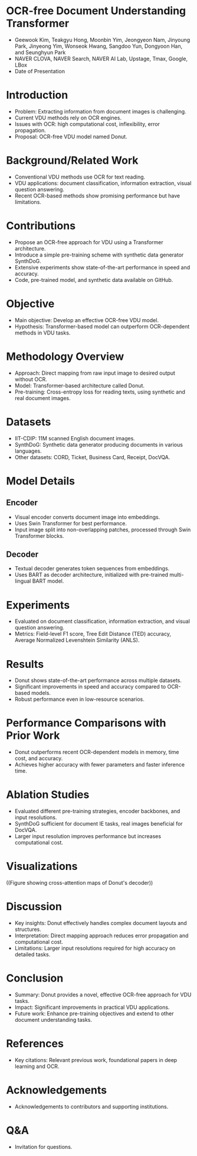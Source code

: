 # OCR-free Document Understanding Transformer

- Geewook Kim, Teakgyu Hong, Moonbin Yim, Jeongyeon Nam, Jinyoung Park, Jinyeong Yim, Wonseok Hwang, Sangdoo Yun, Dongyoon Han, and Seunghyun Park
- NAVER CLOVA, NAVER Search, NAVER AI Lab, Upstage, Tmax, Google, LBox
- Date of Presentation

# Introduction

- Problem: Extracting information from document images is challenging.
- Current VDU methods rely on OCR engines.
- Issues with OCR: high computational cost, inflexibility, error propagation.
- Proposal: OCR-free VDU model named Donut.

# Background/Related Work

- Conventional VDU methods use OCR for text reading.
- VDU applications: document classification, information extraction, visual question answering.
- Recent OCR-based methods show promising performance but have limitations.

# Contributions

- Propose an OCR-free approach for VDU using a Transformer architecture.
- Introduce a simple pre-training scheme with synthetic data generator SynthDoG.
- Extensive experiments show state-of-the-art performance in speed and accuracy.
- Code, pre-trained model, and synthetic data available on GitHub.

# Objective

- Main objective: Develop an effective OCR-free VDU model.
- Hypothesis: Transformer-based model can outperform OCR-dependent methods in VDU tasks.

# Methodology Overview

- Approach: Direct mapping from raw input image to desired output without OCR.
- Model: Transformer-based architecture called Donut.
- Pre-training: Cross-entropy loss for reading texts, using synthetic and real document images.

# Datasets

- IIT-CDIP: 11M scanned English document images.
- SynthDoG: Synthetic data generator producing documents in various languages.
- Other datasets: CORD, Ticket, Business Card, Receipt, DocVQA.

# Model Details

## Encoder

- Visual encoder converts document image into embeddings.
- Uses Swin Transformer for best performance.
- Input image split into non-overlapping patches, processed through Swin Transformer blocks.

## Decoder

- Textual decoder generates token sequences from embeddings.
- Uses BART as decoder architecture, initialized with pre-trained multi-lingual BART model.

# Experiments

- Evaluated on document classification, information extraction, and visual question answering.
- Metrics: Field-level F1 score, Tree Edit Distance (TED) accuracy, Average Normalized Levenshtein Similarity (ANLS).

# Results

- Donut shows state-of-the-art performance across multiple datasets.
- Significant improvements in speed and accuracy compared to OCR-based models.
- Robust performance even in low-resource scenarios.

# Performance Comparisons with Prior Work

- Donut outperforms recent OCR-dependent models in memory, time cost, and accuracy.
- Achieves higher accuracy with fewer parameters and faster inference time.

# Ablation Studies

- Evaluated different pre-training strategies, encoder backbones, and input resolutions.
- SynthDoG sufficient for document IE tasks, real images beneficial for DocVQA.
- Larger input resolution improves performance but increases computational cost.

# Visualizations

((Figure showing cross-attention maps of Donut's decoder))

# Discussion

- Key insights: Donut effectively handles complex document layouts and structures.
- Interpretation: Direct mapping approach reduces error propagation and computational cost.
- Limitations: Larger input resolutions required for high accuracy on detailed tasks.

# Conclusion

- Summary: Donut provides a novel, effective OCR-free approach for VDU tasks.
- Impact: Significant improvements in practical VDU applications.
- Future work: Enhance pre-training objectives and extend to other document understanding tasks.

# References

- Key citations: Relevant previous work, foundational papers in deep learning and OCR.

# Acknowledgements

- Acknowledgements to contributors and supporting institutions.

# Q&A

- Invitation for questions.
